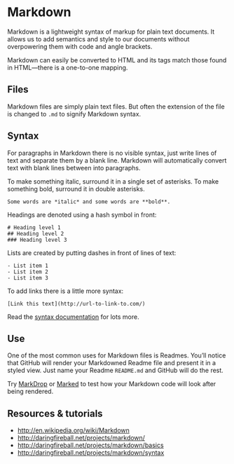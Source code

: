 # Markdown

Markdown is a lightweight syntax of markup for plain text documents.
It allows us to add semantics and style to our documents without overpowering them with code and angle brackets.

Markdown can easily be converted to HTML and its tags match those found in HTML—there is a one-to-one mapping.

## Files

Markdown files are simply plain text files.
But often the extension of the file is changed to `.md` to signify Markdown syntax.

## Syntax

For paragraphs in Markdown there is no visible syntax,
just write lines of text and separate them by a blank line.
Markdown will automatically convert text with blank lines between into paragraphs.

To make something italic, surround it in a single set of asterisks.
To make something bold, surround it in double asterisks.

	Some words are *italic* and some words are **bold**.

Headings are denoted using a hash symbol in front:

	# Heading level 1
	## Heading level 2
	### Heading level 3

Lists are created by putting dashes in front of lines of text:

	- List item 1
	- List item 2
	- List item 3

To add links there is a little more syntax:

	[Link this text](http://url-to-link-to.com/)

Read the [syntax documentation](http://daringfireball.net/projects/markdown/syntax) for lots more.

## Use

One of the most common uses for Markdown files is Readmes.
You’ll notice that GitHub will render your Markdowned Readme file and present it in a styled view.
Just name your Readme `README.md` and GitHub will do the rest.

Try [MarkDrop](http://www.markdrop.com/) or [Marked](http://markedapp.com/) to test how your Markdown code will look after being rendered.

## Resources & tutorials

- <http://en.wikipedia.org/wiki/Markdown>
- <http://daringfireball.net/projects/markdown/>
- <http://daringfireball.net/projects/markdown/basics>
- <http://daringfireball.net/projects/markdown/syntax>
